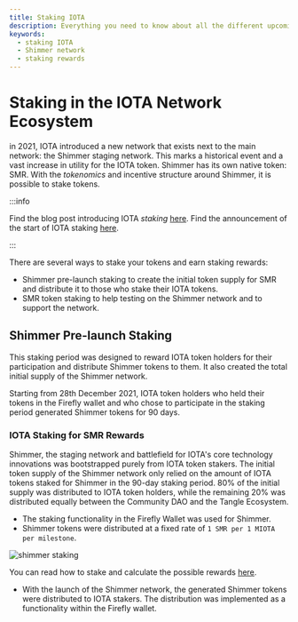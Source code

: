 ```yaml
---
title: Staking IOTA
description: Everything you need to know about all the different upcoming staking opportunities in the IOTA and Shimmer networks.
keywords:
  - staking IOTA
  - Shimmer network
  - staking rewards
---
```


# Staking in the IOTA Network Ecosystem

in 2021, IOTA introduced a new network that exists next to the main network: the Shimmer staging network. This marks a historical event and a vast increase in utility for the IOTA token.
Shimmer has its own native token: SMR. With the _tokenomics_ and incentive structure around Shimmer, it is possible to stake tokens.

:::info

Find the blog post introducing IOTA _staking_ [here](https://blog.iota.org/introducing-iota-staking/).
Find the announcement of the start of IOTA staking [here](https://blog.iota.org/iota-staking-start/).

:::

There are several ways to stake your tokens and earn staking rewards:

- Shimmer pre-launch staking to create the initial token supply for SMR and distribute it to those who stake their IOTA tokens.
- SMR token staking to help testing on the Shimmer network and to support the network.

## Shimmer Pre-launch Staking

This staking period was designed to reward IOTA token holders for their participation and distribute Shimmer tokens to them. It also created the total initial supply of the Shimmer network.

Starting from 28th December 2021, IOTA token holders who held their tokens in the Firefly wallet and who chose to participate in the staking period generated Shimmer tokens for 90 days.

### IOTA Staking for SMR Rewards

Shimmer, the staging network and battlefield for IOTA's core technology innovations was bootstrapped purely from IOTA token stakers. The initial token supply of the Shimmer network only relied on the amount of IOTA tokens staked for Shimmer in the 90-day staking period. 80% of the initial supply was distributed to IOTA token holders, while the remaining 20% was distributed equally between the Community DAO and the Tangle Ecosystem.

- The staking functionality in the Firefly Wallet was used for Shimmer.
- Shimmer tokens were distributed at a fixed rate of `1 SMR per 1 MIOTA per milestone`.

![shimmer staking](/img/learn/iota-token/shimmer-staking.png)

You can read how to stake and calculate the possible rewards [here](https://shimmer.network/claim).

- With the launch of the Shimmer network, the generated Shimmer tokens were distributed to IOTA stakers. The distribution was implemented as a functionality within the Firefly wallet.
